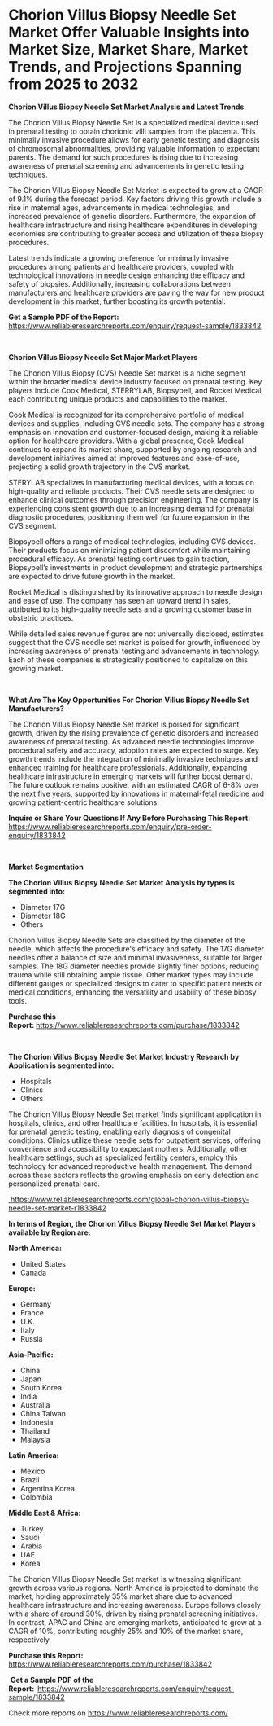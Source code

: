 <p><h1>Chorion Villus Biopsy Needle Set Market Offer Valuable Insights into Market Size, Market Share, Market Trends, and Projections Spanning from 2025 to 2032</h1></p><p><strong>Chorion Villus Biopsy Needle Set Market Analysis and Latest Trends</strong></p>
<p><p>The Chorion Villus Biopsy Needle Set is a specialized medical device used in prenatal testing to obtain chorionic villi samples from the placenta. This minimally invasive procedure allows for early genetic testing and diagnosis of chromosomal abnormalities, providing valuable information to expectant parents. The demand for such procedures is rising due to increasing awareness of prenatal screening and advancements in genetic testing techniques.</p><p>The Chorion Villus Biopsy Needle Set Market is expected to grow at a CAGR of 9.1% during the forecast period. Key factors driving this growth include a rise in maternal ages, advancements in medical technologies, and increased prevalence of genetic disorders. Furthermore, the expansion of healthcare infrastructure and rising healthcare expenditures in developing economies are contributing to greater access and utilization of these biopsy procedures.</p><p>Latest trends indicate a growing preference for minimally invasive procedures among patients and healthcare providers, coupled with technological innovations in needle design enhancing the efficacy and safety of biopsies. Additionally, increasing collaborations between manufacturers and healthcare providers are paving the way for new product development in this market, further boosting its growth potential.</p></p>
<p><strong>Get a Sample PDF of the Report:&nbsp;</strong> <a href="https://www.reliableresearchreports.com/enquiry/request-sample/1833842?utm_campaign=2655&utm_medium=2&utm_source=Github&utm_content=ia&utm_term=30032025&utm_id=chorion-villus-biopsy-needle-set">https://www.reliableresearchreports.com/enquiry/request-sample/1833842</a></p>
<p>&nbsp;</p>
<p><strong>Chorion Villus Biopsy Needle Set Major Market Players</strong></p>
<p><p>The Chorion Villus Biopsy (CVS) Needle Set market is a niche segment within the broader medical device industry focused on prenatal testing. Key players include Cook Medical, STERRYLAB, Biopsybell, and Rocket Medical, each contributing unique products and capabilities to the market.</p><p>Cook Medical is recognized for its comprehensive portfolio of medical devices and supplies, including CVS needle sets. The company has a strong emphasis on innovation and customer-focused design, making it a reliable option for healthcare providers. With a global presence, Cook Medical continues to expand its market share, supported by ongoing research and development initiatives aimed at improved features and ease-of-use, projecting a solid growth trajectory in the CVS market.</p><p>STERYLAB specializes in manufacturing medical devices, with a focus on high-quality and reliable products. Their CVS needle sets are designed to enhance clinical outcomes through precision engineering. The company is experiencing consistent growth due to an increasing demand for prenatal diagnostic procedures, positioning them well for future expansion in the CVS segment.</p><p>Biopsybell offers a range of medical technologies, including CVS devices. Their products focus on minimizing patient discomfort while maintaining procedural efficacy. As prenatal testing continues to gain traction, Biopsybell’s investments in product development and strategic partnerships are expected to drive future growth in the market.</p><p>Rocket Medical is distinguished by its innovative approach to needle design and ease of use. The company has seen an upward trend in sales, attributed to its high-quality needle sets and a growing customer base in obstetric practices.</p><p>While detailed sales revenue figures are not universally disclosed, estimates suggest that the CVS needle set market is poised for growth, influenced by increasing awareness of prenatal testing and advancements in technology. Each of these companies is strategically positioned to capitalize on this growing market.</p></p>
<p>&nbsp;</p>
<p><strong>What Are The Key Opportunities For Chorion Villus Biopsy Needle Set Manufacturers?</strong></p>
<p><p>The Chorion Villus Biopsy Needle Set market is poised for significant growth, driven by the rising prevalence of genetic disorders and increased awareness of prenatal testing. As advanced needle technologies improve procedural safety and accuracy, adoption rates are expected to surge. Key growth trends include the integration of minimally invasive techniques and enhanced training for healthcare professionals. Additionally, expanding healthcare infrastructure in emerging markets will further boost demand. The future outlook remains positive, with an estimated CAGR of 6-8% over the next five years, supported by innovations in maternal-fetal medicine and growing patient-centric healthcare solutions.</p></p>
<p><strong>Inquire or Share Your Questions If Any Before Purchasing This Report:</strong> <a href="https://www.reliableresearchreports.com/enquiry/pre-order-enquiry/1833842?utm_campaign=2655&utm_medium=2&utm_source=Github&utm_content=ia&utm_term=30032025&utm_id=chorion-villus-biopsy-needle-set">https://www.reliableresearchreports.com/enquiry/pre-order-enquiry/1833842</a></p>
<p>&nbsp;</p>
<p><strong>Market Segmentation</strong></p>
<p><strong>The Chorion Villus Biopsy Needle Set Market Analysis by types is segmented into:</strong></p>
<p><ul><li>Diameter 17G</li><li>Diameter 18G</li><li>Others</li></ul></p>
<p><p>Chorion Villus Biopsy Needle Sets are classified by the diameter of the needle, which affects the procedure's efficacy and safety. The 17G diameter needles offer a balance of size and minimal invasiveness, suitable for larger samples. The 18G diameter needles provide slightly finer options, reducing trauma while still obtaining ample tissue. Other market types may include different gauges or specialized designs to cater to specific patient needs or medical conditions, enhancing the versatility and usability of these biopsy tools.</p></p>
<p><strong>Purchase this Report:&nbsp;</strong><a href="https://www.reliableresearchreports.com/purchase/1833842?utm_campaign=2655&utm_medium=2&utm_source=Github&utm_content=ia&utm_term=30032025&utm_id=chorion-villus-biopsy-needle-set">https://www.reliableresearchreports.com/purchase/1833842</a></p>
<p>&nbsp;</p>
<p><strong>The Chorion Villus Biopsy Needle Set Market Industry Research by Application is segmented into:</strong></p>
<p><ul><li>Hospitals</li><li>Clinics</li><li>Others</li></ul></p>
<p><p>The Chorion Villus Biopsy Needle Set market finds significant application in hospitals, clinics, and other healthcare facilities. In hospitals, it is essential for prenatal genetic testing, enabling early diagnosis of congenital conditions. Clinics utilize these needle sets for outpatient services, offering convenience and accessibility to expectant mothers. Additionally, other healthcare settings, such as specialized fertility centers, employ this technology for advanced reproductive health management. The demand across these sectors reflects the growing emphasis on early detection and personalized prenatal care.</p></p>
<p><a href="https://www.reliableresearchreports.com/global-chorion-villus-biopsy-needle-set-market-r1833842?utm_campaign=2655&utm_medium=2&utm_source=Github&utm_content=ia&utm_term=30032025&utm_id=chorion-villus-biopsy-needle-set">&nbsp;https://www.reliableresearchreports.com/global-chorion-villus-biopsy-needle-set-market-r1833842</a></p>
<p><strong>In terms of Region, the Chorion Villus Biopsy Needle Set Market Players available by Region are:</strong></p>
<p>
    <p> <strong> North America: </strong>
        <ul>
            <li>United States</li>
            <li>Canada</li>
        </ul>
        </p> 
    <p> <strong> Europe: </strong>
        <ul>
            <li>Germany</li>
            <li>France</li>
            <li>U.K.</li>
            <li>Italy</li>
            <li>Russia</li>
        </ul>
        </p> 
    <p> <strong> Asia-Pacific: </strong>
        <ul>
            <li>China</li>
            <li>Japan</li>
            <li>South Korea</li>
            <li>India</li>
            <li>Australia</li>
            <li>China Taiwan</li>
            <li>Indonesia</li>
            <li>Thailand</li>
            <li>Malaysia</li>
        </ul>
        </p> 
    <p> <strong> Latin America: </strong>
        <ul>
            <li>Mexico</li>
            <li>Brazil</li>
            <li>Argentina Korea</li>
            <li>Colombia</li>
        </ul>
        </p> 
    <p> <strong> Middle East & Africa: </strong>
        <ul>
            <li>Turkey</li>
            <li>Saudi</li>
            <li>Arabia</li>
            <li>UAE</li>
            <li>Korea</li>
        </ul>
    </p>
    </p>
<p><p>The Chorion Villus Biopsy Needle Set market is witnessing significant growth across various regions. North America is projected to dominate the market, holding approximately 35% market share due to advanced healthcare infrastructure and increasing awareness. Europe follows closely with a share of around 30%, driven by rising prenatal screening initiatives. In contrast, APAC and China are emerging markets, anticipated to grow at a CAGR of 10%, contributing roughly 25% and 10% of the market share, respectively.</p></p>
<p><strong>Purchase this Report: </strong><a href="https://www.reliableresearchreports.com/purchase/1833842?utm_campaign=2655&utm_medium=2&utm_source=Github&utm_content=ia&utm_term=30032025&utm_id=chorion-villus-biopsy-needle-set">https://www.reliableresearchreports.com/purchase/1833842</a></p>
<p>&nbsp;<strong>Get a Sample PDF of the Report:&nbsp;&nbsp;</strong><a href="https://www.reliableresearchreports.com/enquiry/request-sample/1833842?utm_campaign=2655&utm_medium=2&utm_source=Github&utm_content=ia&utm_term=30032025&utm_id=chorion-villus-biopsy-needle-set">https://www.reliableresearchreports.com/enquiry/request-sample/1833842</a></p>
<p><strong></strong></p>
<p>Check more reports on <a href="https://www.reliableresearchreports.com/?utm_campaign=2655&utm_medium=2&utm_source=Github&utm_content=ia&utm_term=30032025&utm_id=chorion-villus-biopsy-needle-set">https://www.reliableresearchreports.com/</a></p>